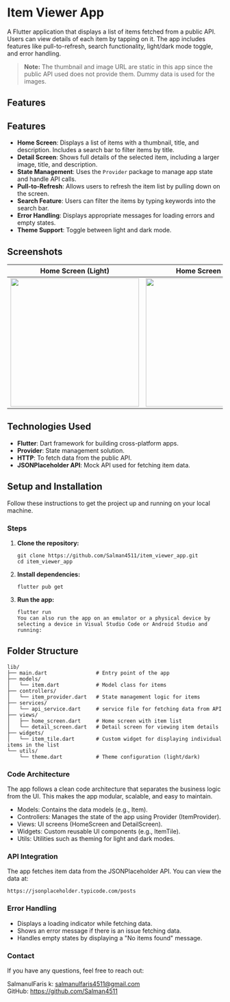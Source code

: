 # Item Viewer App

A Flutter application that displays a list of items fetched from a public API. Users can view details of each item by tapping on it. The app includes features like pull-to-refresh, search functionality, light/dark mode toggle, and error handling.

> **Note:** The thumbnail and image URL are static in this app since the public API used does not provide them. Dummy data is used for the images.

## Features

## Features

- **Home Screen**: Displays a list of items with a thumbnail, title, and description. Includes a search bar to filter items by title.
- **Detail Screen**: Shows full details of the selected item, including a larger image, title, and description.
- **State Management**: Uses the `Provider` package to manage app state and handle API calls.
- **Pull-to-Refresh**: Allows users to refresh the item list by pulling down on the screen.
- **Search Feature**: Users can filter the items by typing keywords into the search bar.
- **Error Handling**: Displays appropriate messages for loading errors and empty states.
- **Theme Support**: Toggle between light and dark mode.

## Screenshots

| Home Screen (Light) | Home Screen (Dark) | Detail Screen (Light)| Detail Screen (Dark)|
| --- | --- | --- | --- |
| <img src="https://github.com/user-attachments/assets/a4f3a235-fcbe-4a2e-86c6-fda1cda540fc" width="300"/> | <img src="https://github.com/user-attachments/assets/602c03bf-2dfa-4035-90ec-2b82af3eb065" width="300"/> | <img src="https://github.com/user-attachments/assets/7e3599bb-afa3-430b-9a3b-d88707946204" width="300"/> |  <img src="https://github.com/user-attachments/assets/9b558ee4-a86b-4dc2-a44e-4f9c728c42ba" width="300"/>

## Technologies Used

- **Flutter**: Dart framework for building cross-platform apps.
- **Provider**: State management solution.
- **HTTP**: To fetch data from the public API.
- **JSONPlaceholder API**: Mock API used for fetching item data.

## Setup and Installation

Follow these instructions to get the project up and running on your local machine.

### Steps

1. **Clone the repository:**

   ```
   git clone https://github.com/Salman4511/item_viewer_app.git
   cd item_viewer_app
   ```
2. **Install dependencies:**
   
   ```
   flutter pub get
   ```
4. **Run the app:**
   
   ```
   flutter run
   You can also run the app on an emulator or a physical device by selecting a device in Visual Studio Code or Android Studio and running:
   ```

## Folder Structure
```
lib/
├── main.dart                # Entry point of the app
├── models/
│   └── item.dart            # Model class for items
├── controllers/
│   └── item_provider.dart   # State management logic for items
├── services/
│   └── api_service.dart     # service file for fetching data from API
├── views/
│   ├── home_screen.dart     # Home screen with item list
│   └── detail_screen.dart   # Detail screen for viewing item details
├── widgets/
│   └── item_tile.dart       # Custom widget for displaying individual items in the list
└── utils/
    └── theme.dart           # Theme configuration (light/dark)
```

### Code Architecture

The app follows a clean code architecture that separates the business logic from the UI. This makes the app modular, scalable, and easy to maintain.

- Models: Contains the data models (e.g., Item).
- Controllers: Manages the state of the app using Provider (ItemProvider).
- Views: UI screens (HomeScreen and DetailScreen).
- Widgets: Custom reusable UI components (e.g., ItemTile).
- Utils: Utilities such as theming for light and dark modes.

### API Integration
The app fetches item data from the JSONPlaceholder API. You can view the data at:
  ```
  https://jsonplaceholder.typicode.com/posts
  ```

### Error Handling

- Displays a loading indicator while fetching data.
- Shows an error message if there is an issue fetching data.
- Handles empty states by displaying a "No items found" message.

### Contact
If you have any questions, feel free to reach out:

SalmanulFaris k: salmanulfaris4511@gmail.com  
GitHub: https://github.com/Salman4511
